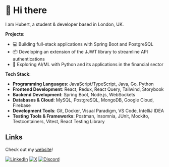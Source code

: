 # 👋 Hi there 

I am Hubert, a student & developer based in London, UK.

<!-- ## 🚀 What I'm Up To -->

**Projects:**

- 💻 Building full-stack applications with Spring Boot and PostgreSQL
- 📦 Developing an extension of the JJWT library to streamline API authentications
- 🤖 Exploring AI/ML with Python and its applications in the financial sector

<!-- ## 💻 Tech Stack -->

**Tech Stack:**

-   **Programming Languages**: JavaScript/TypeScript, Java, Go, Python
-   **Frontend Development**: React, Redux, React Query, Tailwind, Storybook
-   **Backend Development**: Spring Boot, Node.js, WebSockets
-   **Databases & Cloud**: MySQL, PostgreSQL, MongoDB, Google Cloud, Firebase
-   **Development Tools**: Git, Docker, Visual Paradigm, VS Code, IntelliJ IDEA
-   **Testing Tools & Frameworks**: Postman, Insomnia, JUnit, Mockito, Testcontainers, Vitest, React Testing Library

<!-- 
-   **Languages**:                    Java, Python, C++, JavaScript, TypeScript, HTML, CSS
-   **Technologies & Libraries**:     Spring Boot, React, Redux, React Query, Node.js, Express.js, WebSocket, 
-   **Databases**:                    MySQL, PostgreSQL, MongoDB, Firebase Cloud
-   **Software & Tools**:             Git, Docker, UML, Visual Paradigm, VS Code, IntelliJ IDEA
-   **Testing**:                      Postman, Insomnia, JUnit, Mockito, Testcontainers, Vitest, React Testing Library, Storybook
-->

## Links

<!--   
<p align="center">
  <p align="center">
    <a href="https://discord.com/users/527963473184030720" target="_blank" rel="nofollow">
        <img src="https://lanyard.cnrad.dev/api/527963473184030720?idleMessage=Probably%20doing%20something..." alt="Discord Presence" width="" align="center">
    </a>
  </p> 
  
<p align="left">
    <a href="https://www.hstoklosa.dev/">Portfolio</a>
    •
    <a href="https://www.linkedin.com/in/hubertstoklosa">LinkedIn</a>
    •
    <a href="https://twitter.com/exotic2137">X</a>
    •
    <a href="https://discord.com/users/527963473184030720">Discord</a>
  </p> 
</p>
-->

Check out my <a href="https://www.hstoklosa.dev/">website</a>!

[![LinkedIn](https://custom-icon-badges.demolab.com/badge/LinkedIn-0A66C2?logo=linkedin-white&logoColor=fff)](https://www.linkedin.com/in/hubertstoklosa/)
[![X](https://img.shields.io/badge/@hyprxotic-%23000000.svg?logo=X&logoColor=white)](https://x.com/hyprxotic/)
[![Discord](https://img.shields.io/badge/Discord-%235865F2.svg?&logo=discord&logoColor=white)](https://discord.com/users/527963473184030720)
